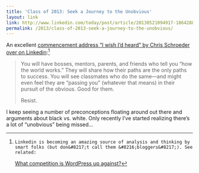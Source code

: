 ```yaml
---
title: 'Class of 2013: Seek a Journey to the Unobvious'
layout: link
link: http://www.linkedin.com/today/post/article/20130521094917-18642888-class-of-2013-seek-a-journey-to-the-unobvious
permalink: /2013/class-of-2013-seek-a-journey-to-the-unobvious/
---
```

An excellent [commencement address &#8220;I wish I&#8217;d heard&#8221; by Chris Schroeder over on Linkedin][1]:[^1]

> You will have bosses, mentors, parents, and friends who tell you &#8220;how the world works.&#8221; They will share how their paths are the only paths to success. You will see classmates who do the same—and might even feel they are &#8220;passing you&#8221; (whatever that means) in their pursuit of the obvious. Good for them.
> 
> Resist. 

I keep seeing a number of preconceptions floating around out there and arguments about black vs. white. Only recently I&#8217;ve started realizing there&#8217;s a lot of &#8220;unobvious&#8221; being missed&#8230;

[^1]:    Linkedin is becoming an amazing source of analysis and thinking by smart folks (but don&#8217;t call them &#8216;bloggers&#8217;). See related: 
    [What competition is WordPress up against?][2]

 [1]: http://www.linkedin.com/today/post/article/20130521094917-18642888-class-of-2013-seek-a-journey-to-the-unobvious
 [2]: https://devin.rea.ms/2013/what-competition-is-wordpress-up-against/